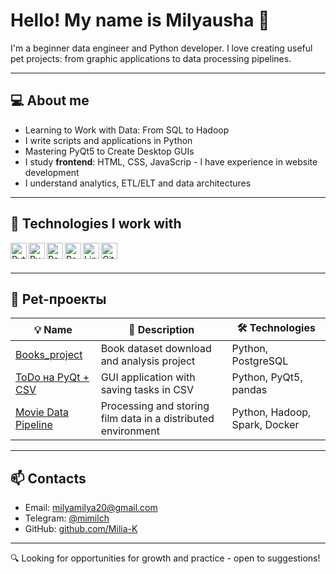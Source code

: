 # Hello! My name is Milyausha 👋

I'm a beginner data engineer and Python developer. 
I love creating useful pet projects: from graphic applications to data processing pipelines.

---

## 💻 About me

- Learning to Work with Data: From SQL to Hadoop
- I write scripts and applications in Python
- Mastering PyQt5 to Create Desktop GUIs
- I study **frontend**: HTML, CSS, JavaScrip - I have experience in website development
- I understand analytics, ETL/ELT and data architectures

---

## 🧰 Technologies I work with

<img align="left" alt="Python" width="26px" src="https://cdn.jsdelivr.net/gh/devicons/devicon/icons/python/python-original.svg" />
<img align="left" alt="PyQt" width="26px" src="https://upload.wikimedia.org/wikipedia/commons/6/6e/PyQt_logo.png" />
<img align="left" alt="Pandas" width="26px" src="https://cdn.jsdelivr.net/gh/devicons/devicon/icons/pandas/pandas-original.svg" />
<img align="left" alt="PostgreSQL" width="26px" src="https://cdn.jsdelivr.net/gh/devicons/devicon/icons/postgresql/postgresql-original.svg" />
<img align="left" alt="Linux" width="26px" src="https://cdn.jsdelivr.net/gh/devicons/devicon/icons/linux/linux-original.svg" />
<img align="left" alt="Git" width="26px" src="https://cdn.jsdelivr.net/gh/devicons/devicon/icons/git/git-original.svg" />

<br/><br/>

---

## 🧪 Pet-проекты

| 💡 Name | 📄 Description | 🛠️ Technologies |
|------------|-------------|----------------|
| [Books_project](https://github.com/Milia-K/Books_project) | Book dataset download and analysis project | Python, PostgreSQL |
| [ToDo на PyQt + CSV](https://github.com/Milia-K/todo-pyqt-csv) | GUI application with saving tasks in CSV | Python, PyQt5, pandas |
| [Movie Data Pipeline](https://github.com/Milia-K/movie_data_pipeline) | Processing and storing film data in a distributed environment | Python, Hadoop, Spark, Docker |


---

## 📫 Сontacts

- Email: milyamilya20@gmail.com
- Telegram: [@mimilch](https://t.me/mimilch)
- GitHub: [github.com/Milia-K](https://github.com/Milia-K)

---

🔍 Looking for opportunities for growth and practice - open to suggestions!
